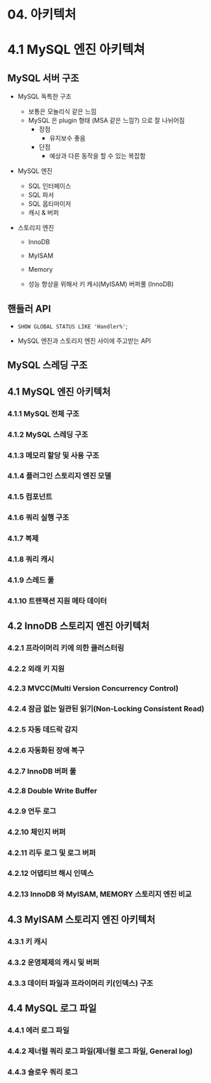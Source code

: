 # 04. 아키텍처


# 4.1 MySQL 엔진 아키텍쳐

## MySQL 서버 구조
- MySQL 독특한 구조
  - 보통은 모놀리식 같은 느낌
  - MySQL 은 plugin 형태 (MSA 같은 느낌?) 으로 잘 나뉘어짐
    - 장점
      - 유지보수 좋음
    - 단점
      - 예상과 다른 동작을 할 수 있는 복잡함

- MySQL 엔진
  - SQL 인터페이스
  - SQL 파서
  - SQL 옵티마이저
  - 캐시 & 버퍼

- 스토리지 엔진
  - InnoDB
  - MyISAM
  - Memory

  - 성능 향상을 위해서 키 캐시(MyISAM) 버퍼풀 (InnoDB)

## 핸들러 API
- `SHOW GLOBAL STATUS LIKE 'Handler%'`;

- MySQL 엔진과 스토리지 엔진 사이에 주고받는 API

## MySQL 스레딩 구조




## 4.1 MySQL 엔진 아키텍처

### 4.1.1 MySQL 전체 구조

### 4.1.2 MySQL 스레딩 구조

### 4.1.3 메모리 할당 및 사용 구조

### 4.1.4 플러그인 스토리지 엔진 모델

### 4.1.5 컴포넌트

### 4.1.6 쿼리 실행 구조

### 4.1.7 복제

### 4.1.8 쿼리 캐시

### 4.1.9 스레드 풀

### 4.1.10 트랜잭션 지원 메타 데이터

## 4.2 InnoDB 스토리지 엔진 아키텍처

### 4.2.1 프라이머리 키에 의한 클러스터링

### 4.2.2 외래 키 지원

### 4.2.3 MVCC(Multi Version Concurrency Control)

### 4.2.4 잠금 없는 일관된 읽기(Non-Locking Consistent Read)

### 4.2.5 자동 데드락 감지

### 4.2.6 자동화된 장애 복구

### 4.2.7 InnoDB 버퍼 풀

### 4.2.8 Double Write Buffer

### 4.2.9 언두 로그

### 4.2.10 체인지 버퍼

### 4.2.11 리두 로그 및 로그 버퍼

### 4.2.12 어댑티브 해시 인덱스

### 4.2.13 InnoDB 와 MyISAM, MEMORY 스토리지 엔진 비교

## 4.3 MyISAM 스토리지 엔진 아키텍처

### 4.3.1 키 캐시

### 4.3.2 운영체제의 캐시 및 버퍼

### 4.3.3 데이터 파일과 프라이머리 키(인덱스) 구조

## 4.4 MySQL 로그 파일

### 4.4.1 에러 로그 파일

### 4.4.2 제너럴 쿼리 로그 파일(제너럴 로그 파일, General log)

### 4.4.3 슬로우 쿼리 로그
